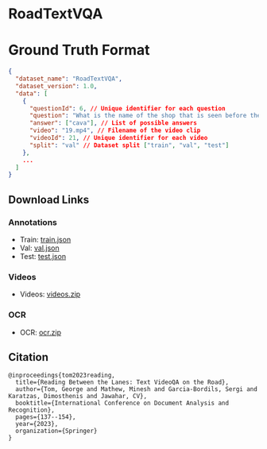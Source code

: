 # RoadTextVQA

# Ground Truth Format

```json
{
  "dataset_name": "RoadTextVQA",
  "dataset_version": 1.0,
  "data": [
    {
      "questionId": 6, // Unique identifier for each question
      "question": "What is the name of the shop that is seen before the Gregorys coffee, on the same side?", // The question string
      "answer": ["cava"], // List of possible answers
      "video": "19.mp4", // Filename of the video clip
      "videoId": 21, // Unique identifier for each video
      "split": "val" // Dataset split ["train", "val", "test"]
    },
    ...
  ]
}
```

## Download Links

### Annotations

- Train: [train.json](http://cvit.iiit.ac.in/images/datasets/RoadTextVQA/train.json)
- Val: [val.json](http://cvit.iiit.ac.in/images/datasets/RoadTextVQA/val.json)
- Test: [test.json](http://cvit.iiit.ac.in/images/datasets/RoadTextVQA/test.json)

### Videos

- Videos: [videos.zip](http://cvit.iiit.ac.in/images/datasets/RoadTextVQA/videos.zip)

### OCR

- OCR: [ocr.zip](http://cvit.iiit.ac.in/images/datasets/RoadTextVQA/ocr.zip)

## Citation

```
@inproceedings{tom2023reading,
  title={Reading Between the Lanes: Text VideoQA on the Road},
  author={Tom, George and Mathew, Minesh and Garcia-Bordils, Sergi and Karatzas, Dimosthenis and Jawahar, CV},
  booktitle={International Conference on Document Analysis and Recognition},
  pages={137--154},
  year={2023},
  organization={Springer}
}
```
